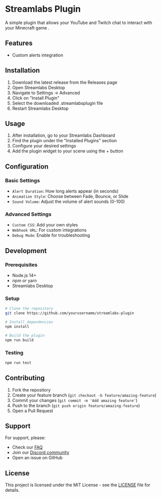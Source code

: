 # Streamlabs Plugin

A simple plugin that allows your YouTube and Twitch chat to interact with your Minecraft game .

## Features

- Custom alerts integration

## Installation

1. Download the latest release from the Releases page
2. Open Streamlabs Desktop
3. Navigate to Settings → Advanced
4. Click on "Install Plugin"
5. Select the downloaded .streamlabsplugin file
6. Restart Streamlabs Desktop

## Usage

1. After installation, go to your Streamlabs Dashboard
2. Find the plugin under the "Installed Plugins" section
3. Configure your desired settings
4. Add the plugin widget to your scene using the + button

## Configuration

### Basic Settings
- `Alert Duration`: How long alerts appear (in seconds)
- `Animation Style`: Choose between Fade, Bounce, or Slide
- `Sound Volume`: Adjust the volume of alert sounds (0-100)

### Advanced Settings
- `Custom CSS`: Add your own styles
- `Webhook URL`: For custom integrations
- `Debug Mode`: Enable for troubleshooting

## Development

### Prerequisites
- Node.js 14+
- npm or yarn
- Streamlabs Desktop

### Setup
```bash
# Clone the repository
git clone https://github.com/yourusername/streamlabs-plugin

# Install dependencies
npm install

# Build the plugin
npm run build
```

### Testing
```bash
npm run test
```

## Contributing

1. Fork the repository
2. Create your feature branch (`git checkout -b feature/amazing-feature`)
3. Commit your changes (`git commit -m 'Add amazing feature'`)
4. Push to the branch (`git push origin feature/amazing-feature`)
5. Open a Pull Request

## Support

For support, please:
- Check our [FAQ](link-to-faq)
- Join our [Discord community](link-to-discord)
- Open an issue on GitHub

## License

This project is licensed under the MIT License - see the [LICENSE](LICENSE) file for details.
